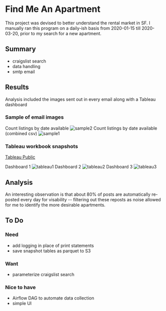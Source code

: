 # Find Me An Apartment

This project was devised to better understand the rental market in SF. I manually ran this program on a daily-ish basis from 2020-01-15 till 2020-03-20, prior to my search for a new apartment. 

## Summary
- craigslist search
- data handling
- smtp email

## Results
Analysis included the images sent out in every email along with a Tableau dashboard

### Sample of email images
Count listings by date available
![sample2](https://github.com/william-cass-wright/find_me_an_apartment/blob/master/images/2020-03-04_count_listings_by_date_available.png)
Count listings by date available (combined csv)
![sample1](https://github.com/william-cass-wright/find_me_an_apartment/blob/master/images/2020-03-04_count_listings_by_date_available_combined_csv.png)


### Tableau workbook snapshots
[Tableau Public](https://public.tableau.com/profile/will.wright6939#!/vizhome/2020-07-20_craigslist_listings_analysis_in_sf/MainDashboard)

Dashboard 1
![tableau1](https://github.com/william-cass-wright/find_me_an_apartment/blob/master/images/tableau1.png)
Dashboard 2
![tableau2](https://github.com/william-cass-wright/find_me_an_apartment/blob/master/images/tableau2.png)
Dashboard 3
![tableau3](https://github.com/william-cass-wright/find_me_an_apartment/blob/master/images/tableau3.png)

## Analysis
An interesting observation is that about 80% of posts are automatically re-posted every day for visability -- filtering out these reposts as noise allowed for me to identify the more desirable apartments. 

## To Do
### Need
- add logging in place of print statements
- save snapshot tables as parquet to S3

### Want
- parameterize craigslist search

### Nice to have
- Airflow DAG to automate data collection
- simple UI

